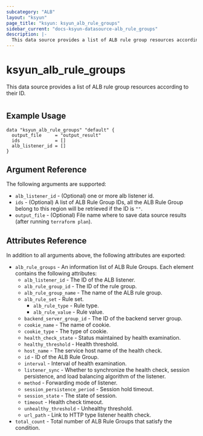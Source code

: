 ```yaml
---
subcategory: "ALB"
layout: "ksyun"
page_title: "ksyun: ksyun_alb_rule_groups"
sidebar_current: "docs-ksyun-datasource-alb_rule_groups"
description: |-
  This data source provides a list of ALB rule group resources according to their ID.
---
```


# ksyun_alb_rule_groups

This data source provides a list of ALB rule group resources according to their ID.

#

## Example Usage

```hcl
data "ksyun_alb_rule_groups" "default" {
  output_file     = "output_result"
  ids             = []
  alb_listener_id = []
}
```

## Argument Reference

The following arguments are supported:

* `alb_listener_id` - (Optional) one or more alb listener id.
* `ids` - (Optional) A list of ALB Rule Group IDs, all the ALB Rule Group belong to this region will be retrieved if the ID is `""`.
* `output_file` - (Optional) File name where to save data source results (after running `terraform plan`).

## Attributes Reference

In addition to all arguments above, the following attributes are exported:

* `alb_rule_groups` - An information list of ALB Rule Groups. Each element contains the following attributes:
  * `alb_listener_id` - The ID of the ALB listener.
  * `alb_rule_group_id` - The ID of the rule group.
  * `alb_rule_group_name` - The name of the ALB rule group.
  * `alb_rule_set` - Rule set.
    * `alb_rule_type` - Rule type.
    * `alb_rule_value` - Rule value.
  * `backend_server_group_id` - The ID of the backend server group.
  * `cookie_name` - The name of cookie.
  * `cookie_type` - The type of cookie.
  * `health_check_state` - Status maintained by health examination.
  * `healthy_threshold` - Health threshold.
  * `host_name` - The service host name of the health check.
  * `id` - ID of the ALB Rule Group.
  * `interval` - Interval of health examination.
  * `listener_sync` - Whether to synchronize the health check, session persistence, and load balancing algorithm of the listener.
  * `method` - Forwarding mode of listener.
  * `session_persistence_period` - Session hold timeout.
  * `session_state` - The state of session.
  * `timeout` - Health check timeout.
  * `unhealthy_threshold` - Unhealthy threshold.
  * `url_path` - Link to HTTP type listener health check.
* `total_count` - Total number of ALB Rule Groups that satisfy the condition.


